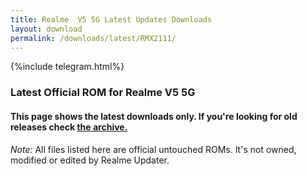 ```yaml
---
title: Realme  V5 5G Latest Updates Downloads
layout: download
permalink: /downloads/latest/RMX2111/
---
```

<script>
    $(document).ready(function () {
        loadLatest("RMX2111");
    });
</script>

{%include telegram.html%}

<div class="col-12 mx-auto">
    <h3 class="title bg-light p-2 rounded">Latest Official ROM for Realme  V5 5G</h3>
    <h4>This page shows the latest downloads only. If you're looking for old releases check
        <a href="/downloads/archive/RMX2111/">the archive.</a></h4>
    <p><i>Note: </i>All files listed here are official untouched ROMs.
        It's not owned, modified or edited by Realme Updater.</p>
    <div id="downloads">
    </div>
</div>